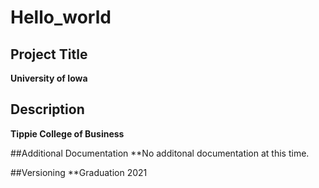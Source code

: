 # Hello_world

## Project Title
**University of Iowa**

## Description
**Tippie College of Business**

##Additional Documentation
**No additonal documentation at this time.

##Versioning
**Graduation 2021
